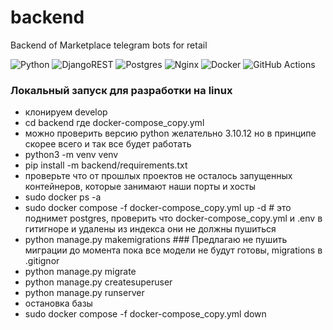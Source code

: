 # backend
Backend of Marketplace telegram bots for retail

  ![Python](https://img.shields.io/badge/python-3670A0?style=for-the-badge&logo=python&logoColor=ffdd54)
  ![DjangoREST](https://img.shields.io/badge/DJANGO-REST-ff1709?style=for-the-badge&logo=django&logoColor=white&color=ff1709&labelColor=gray) 
  ![Postgres](https://img.shields.io/badge/postgres-%23316192.svg?style=for-the-badge&logo=postgresql&logoColor=white)
  ![Nginx](https://img.shields.io/badge/nginx-%23009639.svg?style=for-the-badge&logo=nginx&logoColor=white)
  ![Docker](https://img.shields.io/badge/docker-%230db7ed.svg?style=for-the-badge&logo=docker&logoColor=white)
  ![GitHub Actions](https://img.shields.io/badge/github%20actions-%232671E5.svg?style=for-the-badge&logo=githubactions&logoColor=white)


### Локальный запуск для разработки на linux

  - клонируем develop
  - cd backend где docker-compose_copy.yml
  - можно проверить версию python желательно 3.10.12 но в принципе скорее всего и так все будет работать
  - python3 -m venv venv
  - pip install -m backend/requirements.txt
  - проверьте что от прошлых проектов не осталось запущенных контейнеров, которые занимают наши порты и хосты
  - sudo docker ps -a
  - sudo docker compose -f docker-compose_copy.yml up -d # это поднимет postgres, проверить что docker-compose_copy.yml и .env в гитигноре и удалены из      индекса они не должны пушиться
  - python manage.py makemigrations ### Предлагаю не пушить миграции до момента пока все модели не будут готовы, migrations в .gitignor
  - python manage.py migrate
  - python manage.py createsuperuser
  - python manage.py runserver
  - остановка базы
  - sudo docker compose -f docker-compose_copy.yml down
  
 
  